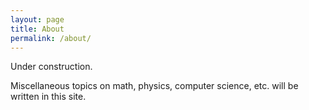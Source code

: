 ```yaml
---
layout: page
title: About
permalink: /about/
---
```


Under construction.

Miscellaneous topics on math, physics, computer science, etc. will be written in this site.

[jekyll-organization]: https://github.com/jekyll
